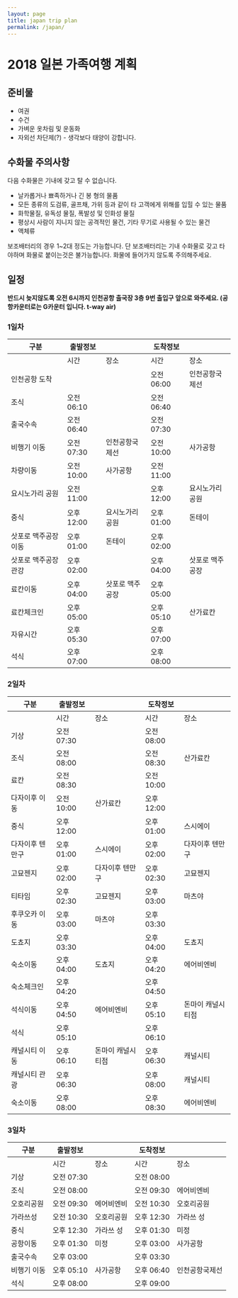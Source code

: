 ```yaml
---
layout: page
title: japan trip plan
permalink: /japan/
---
```

# 2018 일본 가족여행 계획

## 준비물

* 여권
* 수건
* 가벼운 옷차림 및 운동화
* 자외선 차단제(?) - 생각보다 태양이 강합니다.

## 수화물 주의사항

다음 수화물은 기내에 갖고 탈 수 없습니다.
* 날카롭거나 뾰족하거나 긴 봉 형의 물품
* 모든 종류의 도검류, 골프채, 가위 등과 같이 타 고객에게 위해를 입힐 수 있는 물품
* 화학물질, 유독성 물질, 폭발성 및 인화성 물질
* 평상시 사람이 지니지 않는 공격적인 물건, 기타 무기로 사용될 수 있는 물건
* 액체류

보조배터리의 경우 1~2대 정도는 가능합니다.
단 보조배터리는 기내 수화물로 갖고 타야하며 화물로 붙이는것은 불가능합니다.
화물에 들어가지 않도록 주의해주세요.

## 일정

**반드시 늦지않도록 오전 6시까지 인천공항 출국장 3층 9번 출입구 앞으로 와주세요. (공항카운터로는 G카운터 입니다. t-way air)**

### 1일차
|구분|출발정보||도착정보||
|---|---|---|---|---|
|   |시간|장소|시간|장소|
|인천공항 도착|||오전 06:00|인천공항국제선|
|조식|오전 06:10||오전 06:40||	
|출국수속|오전 06:40||오전 07:30|
|비행기 이동|오전 07:30|인천공항국제선|오전 10:00|사가공항
|차량이동|오전 10:00|사가공항|오전 11:00|
|요시노가리 공원|오전 11:00||오후 12:00|요시노가리 공원
|중식|오후 12:00|요시노가리 공원|오후 01:00|돈테이
|삿포로 맥주공장 이동|오후 01:00|돈테이|오후 02:00|
|삿포로 맥주공장 관강|오후 02:00||오후 04:00|삿포로 맥주공장
|료칸이동|오후 04:00|삿포로 맥주공장|오후 05:00|
|료칸체크인|오후 05:00||오후 05:10|산가료칸
|자유시간|오후 05:30||오후 07:00|
|석식|오후 07:00||오후 08:00|
### 2일차
|구분|출발정보||도착정보||
|---|---|---|---|---|
|   |시간|장소|시간|장소|
|기상|오전 07:30||오전 08:00|
|조식|오전 08:00||오전 08:30|산가료칸
|료칸|오전 08:30||오전 10:00|
|다자이후 이동|오전 10:00|산가료칸|오후 12:00|
|중식|오후 12:00||오후 01:00|스시에이
|다자이후 텐만구|오후 01:00|스시에이|오후 02:00|다자이후 텐만구
|고묘젠지|오후 02:00|다자이후 텐만구|오후 02:30|고묘젠지
|티타임|오후 02:30|고묘젠지|오후 03:00|마츠야
|후쿠오카 이동|오후 03:00|마츠야|오후 03:30|
|도쵸지|오후 03:30||오후 04:00|도쵸지
|숙소이동|오후 04:00|도쵸지|오후 04:20|에어비엔비
|숙소체크인|오후 04:20||오후 04:50|
|석식이동|오후 04:50|에어비엔비|오후 05:10|돈마이 캐널시티점
|석식|오후 05:10||오후 06:10|
|캐널시티 이동|오후 06:10|돈마이 캐널시티점|오후 06:30|캐널시티
|캐널시티 관광|오후 06:30||오후 08:00|캐널시티
|숙소이동|오후 08:00||오후 08:30|에어비엔비
### 3일차
|구분|출발정보||도착정보||
|---|---|---|---|---|
|   |시간|장소|시간|장소|
|기상|오전 07:30||오전 08:00|
|조식|오전 08:00||오전 09:30|에어비엔비
|오호리공원|오전 09:30|에어비엔비|오전 10:30|오호리공원
|가라쓰성|오전 10:30|오호리공원|오후 12:30|가라쓰 성
|중식|오후 12:30|가라쓰 성|오후 01:30|미정
|공항이동|오후 01:30|미정|오후 03:00|사가공항
|출국수속|오후 03:00||오후 03:30|
|비행기 이동|오후 05:10|사가공항|오후 06:40|인천공항국제선
|석식|오후 08:00||오후 09:00|